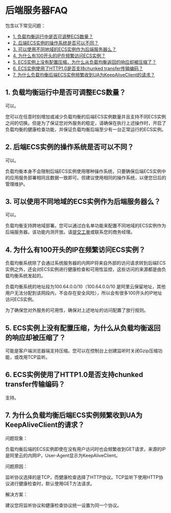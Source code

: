 # 后端服务器FAQ

包含以下常见问题：

-   [1. 负载均衡运行中是否可调整ECS数量？](#section_bt3_knx_wdb)
-   [2. 后端ECS实例的操作系统是否可以不同？](#section_ct3_knx_wdb)
-   [3. 可以使用不同地域的ECS实例作为后端服务器么？](#section_dt3_knx_wdb)
-   [4. 为什么有100开头的IP在频繁访问ECS实例？](#section_gt3_knx_wdb)
-   [5. ECS实例上没有配置压缩，为什么从负载均衡返回的响应却被压缩了？](#section_ot3_knx_wdb)
-   [6. ECS实例使用了HTTP1.0是否支持chunked transfer传输编码？](#section_pt3_knx_wdb)
-   [7. 为什么负载均衡后端ECS实例频繁收到UA为KeepAliveClient的请求？](#section_c43_sqx_wdb)

## 1. 负载均衡运行中是否可调整ECS数量？

可以。

您可以在任意时刻增加或减少负载均衡的后端ECS实例数量并且支持不同ECS实例之间的切换。但是为了保证您对外服务的稳定，请确保在执行上述操作时，开启了负载均衡的健康检查功能，并保证负载均衡后端至少有一台正常运行的ECS实例。

## 2. 后端ECS实例的操作系统是否可以不同？

可以。

负载均衡本身不会限制后端ECS实例使用哪种操作系统，只要确保后端ECS实例中的应用服务部署相同且数据一致即可。但建议使用相同的操作系统，以便您日后的管理维护。

## 3. 可以使用不同地域的ECS实例作为后端服务器么？

可以。

负载均衡支持跨地域部署。您可以通过白名单功能来配置不同地域的ECS实例作为后端服务器。该功能内测开放。请[提交工单](https://selfservice.console.aliyun.com/ticket/createIndex)或联系您的商务经理。

## 4. 为什么有100开头的IP在频繁访问ECS实例？

负载均衡系统除了会通过系统服务器的内网IP将来自外部的访问请求转到后端ECS实例之外，还会对ECS实例进行健康检查和可用性监控，这些访问的来源都是由负载均衡系统发起的。

负载均衡系统的地址段为100.64.0.0/10（100.64.0.0/10 是阿里云保留地址，其他用户无法分配到该网段内，不会存在安全风险），所以会有很多100开头的IP地址访问ECS实例。

为了确保您对外服务的可用性，确保对上述地址的访问配置了放行规则。

## 5. ECS实例上没有配置压缩，为什么从负载均衡返回的响应却被压缩了？

可能是客户端浏览器端支持压缩。您可以在控制台上创建监听时关闭Gzip压缩功能，或改用TCP监听。

## 6. ECS实例使用了HTTP1.0是否支持chunked transfer传输编码？

支持。

## 7. 为什么负载均衡后端ECS实例频繁收到UA为KeepAliveClient的请求？

问题现象：

负载均衡后端的ECS实例即使在没有用户访问时也会频繁收到GET请求，来源的IP是阿里云的内网IP，User-Agent显示为KeepAliveClient。

问题原因：

监听协议选择的是TCP，而健康检查选择了HTTP协议。TCP监听下使用HTTP协议进行健康检查时，默认使用GET方法请求。

解决方案：

建议您将监听协议和健康检查协议统一设置为同一个协议。

